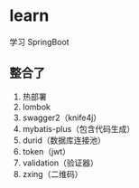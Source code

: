 # learn
学习 SpringBoot

## 整合了
1. 热部署
2. lombok
3. swagger2（knife4j）
4. mybatis-plus（包含代码生成）
5. durid（数据库连接池）
6. token（jwt）
7. validation（验证器）
8. zxing（二维码）